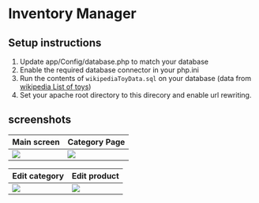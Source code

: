 # Inventory Manager

## Setup instructions

1. Update app/Config/database.php to match your database
2. Enable the required database connector in your php.ini
3. Run the contents of `wikipediaToyData.sql` on your database (data from [wikipedia List of toys](https://en.wikipedia.org/wiki/List_of_toys))
4. Set your apache root directory to this direcory and enable url rewriting. 

## screenshots

|Main screen| Category Page |
|-----------|---------------|
| ![][ms]   | ![][cp]       |

|Edit category|Edit product|
|-------------|------------|
| ![][ec]     | ![][ep]    |




[ms]: http://i.imgur.com/je69PcW.png
[cp]: http://i.imgur.com/HoGa6JB.png
[ec]: http://i.imgur.com/xJDxlK4.png
[ep]: http://i.imgur.com/9k5CpVq.png
